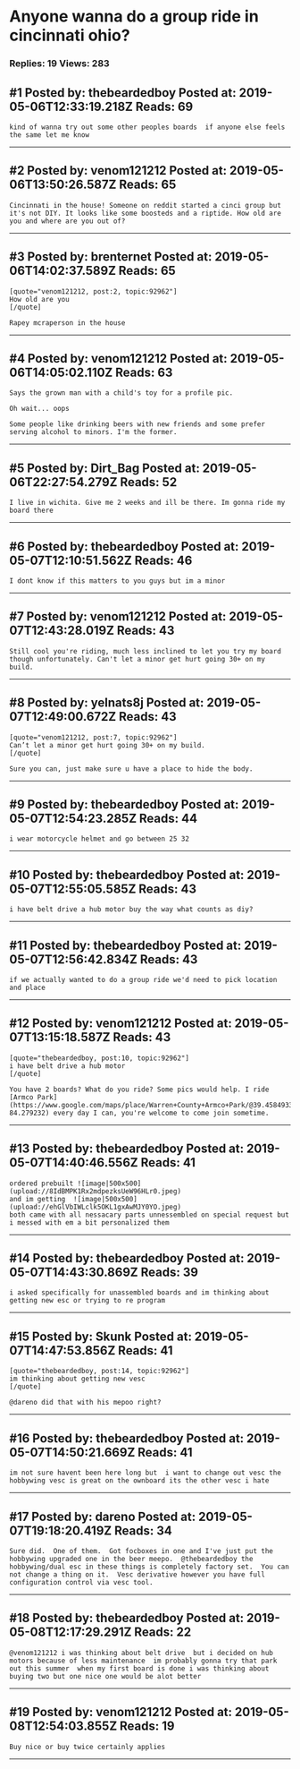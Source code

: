 # Anyone wanna do a group ride in cincinnati ohio?

### Replies: 19 Views: 283

## \#1 Posted by: thebeardedboy Posted at: 2019-05-06T12:33:19.218Z Reads: 69

```
kind of wanna try out some other peoples boards  if anyone else feels the same let me know
```

---
## \#2 Posted by: venom121212 Posted at: 2019-05-06T13:50:26.587Z Reads: 65

```
Cincinnati in the house! Someone on reddit started a cinci group but it's not DIY. It looks like some boosteds and a riptide. How old are you and where are you out of?
```

---
## \#3 Posted by: brenternet Posted at: 2019-05-06T14:02:37.589Z Reads: 65

```
[quote="venom121212, post:2, topic:92962"]
How old are you
[/quote]

Rapey mcraperson in the house
```

---
## \#4 Posted by: venom121212 Posted at: 2019-05-06T14:05:02.110Z Reads: 63

```
Says the grown man with a child's toy for a profile pic. 

Oh wait... oops

Some people like drinking beers with new friends and some prefer serving alcohol to minors. I'm the former.
```

---
## \#5 Posted by: Dirt_Bag Posted at: 2019-05-06T22:27:54.279Z Reads: 52

```
I live in wichita. Give me 2 weeks and ill be there. Im gonna ride my board there
```

---
## \#6 Posted by: thebeardedboy Posted at: 2019-05-07T12:10:51.562Z Reads: 46

```
I dont know if this matters to you guys but im a minor
```

---
## \#7 Posted by: venom121212 Posted at: 2019-05-07T12:43:28.019Z Reads: 43

```
Still cool you're riding, much less inclined to let you try my board though unfortunately. Can't let a minor get hurt going 30+ on my build.
```

---
## \#8 Posted by: yelnats8j Posted at: 2019-05-07T12:49:00.672Z Reads: 43

```
[quote="venom121212, post:7, topic:92962"]
Can’t let a minor get hurt going 30+ on my build.
[/quote]

Sure you can, just make sure u have a place to hide the body.
```

---
## \#9 Posted by: thebeardedboy Posted at: 2019-05-07T12:54:23.285Z Reads: 44

```
i wear motorcycle helmet and go between 25 32
```

---
## \#10 Posted by: thebeardedboy Posted at: 2019-05-07T12:55:05.585Z Reads: 43

```
i have belt drive a hub motor buy the way what counts as diy?
```

---
## \#11 Posted by: thebeardedboy Posted at: 2019-05-07T12:56:42.834Z Reads: 43

```
if we actually wanted to do a group ride we'd need to pick location and place
```

---
## \#12 Posted by: venom121212 Posted at: 2019-05-07T13:15:18.587Z Reads: 43

```
[quote="thebeardedboy, post:10, topic:92962"]
i have belt drive a hub motor
[/quote]

You have 2 boards? What do you ride? Some pics would help. I ride [Armco Park](https://www.google.com/maps/place/Warren+County+Armco+Park/@39.4584933,-84.2820362,15.44z/data=!4m5!3m4!1s0x88405f6f8a36e4cd:0x11640e774d51c464!8m2!3d39.458457!4d-84.279232) every day I can, you're welcome to come join sometime.
```

---
## \#13 Posted by: thebeardedboy Posted at: 2019-05-07T14:40:46.556Z Reads: 41

```
ordered prebuilt ![image|500x500](upload://8IdBMPK1Rx2mdpezksUeW96HLr0.jpeg) 
and im getting  ![image|500x500](upload://ehGlVbIWLclk5OKL1gxAwMJY0YO.jpeg) 
both came with all nessacary parts unnessembled on special request but i messed with em a bit personalized them
```

---
## \#14 Posted by: thebeardedboy Posted at: 2019-05-07T14:43:30.869Z Reads: 39

```
i asked specifically for unassembled boards and im thinking about getting new esc or trying to re program
```

---
## \#15 Posted by: Skunk Posted at: 2019-05-07T14:47:53.856Z Reads: 41

```
[quote="thebeardedboy, post:14, topic:92962"]
im thinking about getting new vesc
[/quote]

@dareno did that with his mepoo right?
```

---
## \#16 Posted by: thebeardedboy Posted at: 2019-05-07T14:50:21.669Z Reads: 41

```
im not sure havent been here long but  i want to change out vesc the hobbywing vesc is great on the ownboard its the other vesc i hate
```

---
## \#17 Posted by: dareno Posted at: 2019-05-07T19:18:20.419Z Reads: 34

```
Sure did.  One of them.  Got focboxes in one and I've just put the hobbywing upgraded one in the beer meepo.  @thebeardedboy the hobbywing/dual esc in these things is completely factory set.  You can not change a thing on it.  Vesc derivative however you have full configuration control via vesc tool.
```

---
## \#18 Posted by: thebeardedboy Posted at: 2019-05-08T12:17:29.291Z Reads: 22

```
@venom121212 i was thinking about belt drive  but i decided on hub motors because of less maintenance  im probably gonna try that park out this summer  when my first board is done i was thinking about buying two but one nice one would be alot better
```

---
## \#19 Posted by: venom121212 Posted at: 2019-05-08T12:54:03.855Z Reads: 19

```
Buy nice or buy twice certainly applies
```

---

